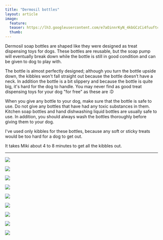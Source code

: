 ```yaml
---
title: "Dermosil bottles"
layout: article
image:
  feature:
  teaser: https://lh3.googleusercontent.com/e7aOinnrKyN_4kbGCzCi4fuuftcXfb_mtPfheWLyUomydzXNdtr5BByWjvtWxZf5n5WiYA6T_oEKUmlEpLHfz-PbS-68SwnnWWH6QXdLGh9umoLJ6GJlmOe8Gfyq8xZqMLApiem-k08D1RiRvox1VSBQBx4WAaT3syTl-hox0zQbbnA5rmhKQ1rp6K5kBhe10CYcZkhJlIzTcG3-DmqfzIIo7y4HeTyxoHNfAbo5_H1rkejV33WdmZ1S5jtSpv_llN8a5cgPAjEMJINpL-8pJXSmA90cY4lmD-ltyiqSNxz8ix_pMX9zEbJvyVpQt5db-E_kY6sOpt6pykA0pawXzUhPOGQiCgh12ZIvb-Oos0cg5faridlJd6gAbTMBRPyIthng9Y21WnJv2YbihGcW8WmH6cyvFAn2Ayj_22LQIiOLao_0BDrC-ypooLi4bjBiCmp0ddsh4Ds6tvtM8ATSosyRZV6EmqFHnhr31RtMPYjS8aj-WcKpkEOMNZ5ZLPExvCcU754Gr5tfjgIGX07Ux7mXeb0etSA54piJNeWSO4w=w245
  thumb:
---
```


Dermosil soap bottles are shaped like they were designed as treat dispensing toys for dogs. These bottles are reusable, but the soap pump will eventually break down while the bottle is still in good condition and can be given to dog to play with.

The bottle is almost perfectly designed; although you turn the bottle upside down, the kibbles won't fall straight out because the bottle doesn’t have a neck. In addition the bottle is a bit slippery and because the bottle is quite big, it's hard for the dog to handle. You may never find as good treat dispensing toys for your dog "for free" as these are :D

When you give any bottle to your dog, make sure that the bottle is safe to use. Do not give any bottles that have had any toxic substances in them. Kitchen soap bottles and hand dishwashing liquid bottles are usually safe to use. In addition, you should always wash the bottles thoroughly before giving them to your dog.

I've used only kibbles for these bottles, because any soft or sticky treats would be too hard for a dog to get out.

It takes Miki about 4 to 8 minutes to get all the kibbles out. 

---

[![](https://lh3.googleusercontent.com/-nGPYwYwXC3vB0m5VwJsuVXR9MyeQdPrVKf6DIJCwXspkXNHtOEzdsYOQkT1hLuIlB7i39IFPnag12BRNjPVxHmrU6B3_1Px6mnEqCFxk34WF-6GoYyVwM50kn9M0JBFV7He2LhCJMF-wkk6E7XHxqbkaOI7Jm-nmpagoGmMiyrUmO34hHJbhp5Az_6M53eOBNmhomi469T_BlRmXdLL8vQujokgjpDR3a8wrXY5rrnKD2JqJNYBnIfOG2IqcpN2J8fcPbcv0orTk1fi9_6K7udQE6mqAP3rfujCwa5m0V41wWo-Gf4dyCtVsbJd_SPVmTSkVboaMkjSXXdtcreNH8edzF2W7nqFXNuzGmJ8K7MWOShjM5YU6I0CPiuSWgk0oaIDVBc3B3TVWp-9uv8T-niDILCnp80vDLjNbLBtsjtFFBJPLxkKrIEh1Qb8HaWJv7uvdkK8K9FvfYzs4vNJ8utTihZMVcuq-cp81wMW0kRjY-cFDsabGBmcR7QgvtbTfDZhIdawZ0QZXjRqnkESKEgfmoV4Vt5UtdSBBm9X3KQ=w800)](https://lh3.googleusercontent.com/-nGPYwYwXC3vB0m5VwJsuVXR9MyeQdPrVKf6DIJCwXspkXNHtOEzdsYOQkT1hLuIlB7i39IFPnag12BRNjPVxHmrU6B3_1Px6mnEqCFxk34WF-6GoYyVwM50kn9M0JBFV7He2LhCJMF-wkk6E7XHxqbkaOI7Jm-nmpagoGmMiyrUmO34hHJbhp5Az_6M53eOBNmhomi469T_BlRmXdLL8vQujokgjpDR3a8wrXY5rrnKD2JqJNYBnIfOG2IqcpN2J8fcPbcv0orTk1fi9_6K7udQE6mqAP3rfujCwa5m0V41wWo-Gf4dyCtVsbJd_SPVmTSkVboaMkjSXXdtcreNH8edzF2W7nqFXNuzGmJ8K7MWOShjM5YU6I0CPiuSWgk0oaIDVBc3B3TVWp-9uv8T-niDILCnp80vDLjNbLBtsjtFFBJPLxkKrIEh1Qb8HaWJv7uvdkK8K9FvfYzs4vNJ8utTihZMVcuq-cp81wMW0kRjY-cFDsabGBmcR7QgvtbTfDZhIdawZ0QZXjRqnkESKEgfmoV4Vt5UtdSBBm9X3KQ=s0)

[![](https://lh3.googleusercontent.com/ShuGYpYkghufqwSiOg2mGAzbP9FpPyRvtow4uSMLyZGNxuO3oiMZ3lOsTDkSg50a1OQjah54YnFNf76FnPwUvwIvMSokYcKEUl7xuD0c6HhADK68bDErw54oCiQWt7bWpJd4ZeUaZik_TFZUsbdf7JnFAskSIv4NLtUEKQwwmYF-_B5vgu2CHhCNJkC_gVw4maqK46xlZr2iD7ixLMWTv-dZz5aKvzGvnS3ndQ4YMk5lUpduifPYM3iIz83Mb4EhGC6kq0XQ6tutSuEU__dojnnmGZspQA96oImQ5PbyWWm-xwq3FfCV2lEtFhvka6LNynQ830hbe7b54RQmsin_xYHvtwv-FH_Cldf3vcCu3Y_ZSuhPoe0vDrmWlxoKVn0AOSdFii4b_q-Ri4OmQUng1-aCMPS_6YG6YWoq9gKrrFzYm0zPCxbDyZD9t50koB4S3jkSyakbIshuFEFazkBmP9pN_Lo-Cdal2aAFRSHLFjCyg7Fidslo_D7DZut2omwiHk_X4K2cvkgYWlulP8XPJP8NZiM6d5p0gyuJuFD_EaA=w800)](https://lh3.googleusercontent.com/ShuGYpYkghufqwSiOg2mGAzbP9FpPyRvtow4uSMLyZGNxuO3oiMZ3lOsTDkSg50a1OQjah54YnFNf76FnPwUvwIvMSokYcKEUl7xuD0c6HhADK68bDErw54oCiQWt7bWpJd4ZeUaZik_TFZUsbdf7JnFAskSIv4NLtUEKQwwmYF-_B5vgu2CHhCNJkC_gVw4maqK46xlZr2iD7ixLMWTv-dZz5aKvzGvnS3ndQ4YMk5lUpduifPYM3iIz83Mb4EhGC6kq0XQ6tutSuEU__dojnnmGZspQA96oImQ5PbyWWm-xwq3FfCV2lEtFhvka6LNynQ830hbe7b54RQmsin_xYHvtwv-FH_Cldf3vcCu3Y_ZSuhPoe0vDrmWlxoKVn0AOSdFii4b_q-Ri4OmQUng1-aCMPS_6YG6YWoq9gKrrFzYm0zPCxbDyZD9t50koB4S3jkSyakbIshuFEFazkBmP9pN_Lo-Cdal2aAFRSHLFjCyg7Fidslo_D7DZut2omwiHk_X4K2cvkgYWlulP8XPJP8NZiM6d5p0gyuJuFD_EaA=s0)

[![](https://lh3.googleusercontent.com/iVkOajdc2X7NFK_oyjFLj3qOhhlpNo6AyX-QRS4hrG2SD-2AT2ctta_o_zfKWY52AGfy5muVf7q4m6TDZX7rT-lsqijCf2O1JEw9qINvtyOn1-DvElv4dQXBIPqE-xMujNrauO4tMo3rZz3UwxPBP49SA4luVeZvndvijxozksOmWmacEYLffvlT4immDbJwnN6ay6T6T0sdN_KwICPQ9PrpdrXRw3uJQB1dj03wuN_fD-5jHGHGnJN4x4WGbw30PRF1zltsoqtaXiAFzEnmFEHDiM1AyQREdeyXCjaQ8UVDNX4s9v1Tf05Ec5cHFHh_EAPT-IN1XnUjUSueep02192hLQ2KYLvLOt5N0YwyMAXWMBxFnssoTB8w-4e5gFY_IvZGlCctm2jiTJfw2TG3WiXkoc_3AuN_RcaNJ22UEdEPrTrqLN6gAQgGo-OHvX4qTSbqRJH0MU4HO5Yqc2-04U5eUYPYpiqUsCb25jre009IVCNRr1ftQDdZl47hmcrj3A8TcsyhVacJKPxhNMnMp_S609zz-NVQDswIaGqcPPM=w800)](https://lh3.googleusercontent.com/iVkOajdc2X7NFK_oyjFLj3qOhhlpNo6AyX-QRS4hrG2SD-2AT2ctta_o_zfKWY52AGfy5muVf7q4m6TDZX7rT-lsqijCf2O1JEw9qINvtyOn1-DvElv4dQXBIPqE-xMujNrauO4tMo3rZz3UwxPBP49SA4luVeZvndvijxozksOmWmacEYLffvlT4immDbJwnN6ay6T6T0sdN_KwICPQ9PrpdrXRw3uJQB1dj03wuN_fD-5jHGHGnJN4x4WGbw30PRF1zltsoqtaXiAFzEnmFEHDiM1AyQREdeyXCjaQ8UVDNX4s9v1Tf05Ec5cHFHh_EAPT-IN1XnUjUSueep02192hLQ2KYLvLOt5N0YwyMAXWMBxFnssoTB8w-4e5gFY_IvZGlCctm2jiTJfw2TG3WiXkoc_3AuN_RcaNJ22UEdEPrTrqLN6gAQgGo-OHvX4qTSbqRJH0MU4HO5Yqc2-04U5eUYPYpiqUsCb25jre009IVCNRr1ftQDdZl47hmcrj3A8TcsyhVacJKPxhNMnMp_S609zz-NVQDswIaGqcPPM=s0)

[![](https://lh3.googleusercontent.com/sdy2xYzUT9m7vIZ8NkuhB13omVhZXmiQ4szS857IhDbZ5CclRngRFCet3EuLvsNbmvttWTLYIzKonrOOSO5JjN0MhrjRJckmcoYs5IsOkTHVei5tPio75wYUpD6J-Nu-2McA2opUMROHfeMyr0z-3YduzVKmZqdGp3jX_Na6faHxPRg_Gpec-jWBPiK96J4AUoEkXshmkNzkoWlKaQ-hBVT_xB0lc4wpVi_8ROH4XfwzESDYuf8FkKGJ_SML3t-trFSd9_oExGzC94e8IWn3GVYYdXodscbMhsxxTo6dSoVglhGzyzL53ZFpxK-DkN-LargsjR-eJremIlqkCd9yvCMazQkiZK2n7z5ICY5LxUJZcS9SuburPOAaitGk2Cu41qtugHRcBVHKC5nbxF_3ZN_K04PFYA4giDrKfMKCz7rWKLuYNNJ87XTB2Eu24qEmPQ_CMFOBfZQMKZvbA6iK9Q2q-MJnZUGO1NJPuJxc4tV0OxVldUw-c9w_OsoPNIVmuSbw-AVKSVHEeicFM5NZ4Y3GA2anXrujogMTIXgHEdY=w800)](https://lh3.googleusercontent.com/sdy2xYzUT9m7vIZ8NkuhB13omVhZXmiQ4szS857IhDbZ5CclRngRFCet3EuLvsNbmvttWTLYIzKonrOOSO5JjN0MhrjRJckmcoYs5IsOkTHVei5tPio75wYUpD6J-Nu-2McA2opUMROHfeMyr0z-3YduzVKmZqdGp3jX_Na6faHxPRg_Gpec-jWBPiK96J4AUoEkXshmkNzkoWlKaQ-hBVT_xB0lc4wpVi_8ROH4XfwzESDYuf8FkKGJ_SML3t-trFSd9_oExGzC94e8IWn3GVYYdXodscbMhsxxTo6dSoVglhGzyzL53ZFpxK-DkN-LargsjR-eJremIlqkCd9yvCMazQkiZK2n7z5ICY5LxUJZcS9SuburPOAaitGk2Cu41qtugHRcBVHKC5nbxF_3ZN_K04PFYA4giDrKfMKCz7rWKLuYNNJ87XTB2Eu24qEmPQ_CMFOBfZQMKZvbA6iK9Q2q-MJnZUGO1NJPuJxc4tV0OxVldUw-c9w_OsoPNIVmuSbw-AVKSVHEeicFM5NZ4Y3GA2anXrujogMTIXgHEdY=s0)

[![](https://lh3.googleusercontent.com/lsKzaaEjFpVtXFpRBTSNpnLdEPiE1PfQf-j0AJLXoY5etXyfekx4Kr4q2FU_8jlXNvIUKcAzjUVGFyN9tHFsWQwmvwTlH29G29ae7wu6FZmmM6CpnYmnADDHAInMyQ0XnjxAWN1mLv7L54f61lfC01B_MHoLPizvUoM9HVU1wK3Fv8aKjN3lf6NZ4GAsjwRcHCApi6Lik_9n6hQd7QSJlKwX0edNugAucgRa90cKyin7VngFUPeB_u54Vl8Cb6c4V38jNQZDU6uXn6z4H1JPc9x4ATlt7y8cQpoClnhu30sKMt_Y_y1GWLNww0aSm5qCRO6S75PvJ9DWoH_s-M89w3s3qPUSKgCQ6TLhlYVAaqlJ3gonDUWNUVTzm28WvaKuBkSsg-H9LNgD69ur8DE3m1N12sQ-aIRNwUVUjTICFeidO6Gg49Csm_G2PBAUTd902v8RYApfd0FCSMqWplbz6CHxmOePRu8P_qS82Si8sAfXE-Yr8Rgp-AU8zk1fKfJn6qtW_2J42wNwKT7KrzhXbMcvDCcUj_XvlmgI5owx_l4=w800)](https://lh3.googleusercontent.com/lsKzaaEjFpVtXFpRBTSNpnLdEPiE1PfQf-j0AJLXoY5etXyfekx4Kr4q2FU_8jlXNvIUKcAzjUVGFyN9tHFsWQwmvwTlH29G29ae7wu6FZmmM6CpnYmnADDHAInMyQ0XnjxAWN1mLv7L54f61lfC01B_MHoLPizvUoM9HVU1wK3Fv8aKjN3lf6NZ4GAsjwRcHCApi6Lik_9n6hQd7QSJlKwX0edNugAucgRa90cKyin7VngFUPeB_u54Vl8Cb6c4V38jNQZDU6uXn6z4H1JPc9x4ATlt7y8cQpoClnhu30sKMt_Y_y1GWLNww0aSm5qCRO6S75PvJ9DWoH_s-M89w3s3qPUSKgCQ6TLhlYVAaqlJ3gonDUWNUVTzm28WvaKuBkSsg-H9LNgD69ur8DE3m1N12sQ-aIRNwUVUjTICFeidO6Gg49Csm_G2PBAUTd902v8RYApfd0FCSMqWplbz6CHxmOePRu8P_qS82Si8sAfXE-Yr8Rgp-AU8zk1fKfJn6qtW_2J42wNwKT7KrzhXbMcvDCcUj_XvlmgI5owx_l4=s0)

[![](https://lh3.googleusercontent.com/sJY_mGU6RnJ_1mMfoPtBo4ZnMB_nYvNcg-BE2qkRGMrPwXYMLoC6uwrRa18ziZA_IaLKHur927NTiFlAkECR45R5ER9UdQwy76JXHonSXn05kBpSIj8uhrfRj-evRLcd-b4PTKH9I98C0qgDtGnuj_tfVLExC3mrE284z-w9s7_IyhZbl1hpEkst08dcMxdz2WGw3ZV54pOcZNVPFUQNZSbTI5ttSgYAI8nH6RDg2yt4MpOux-CrZKwACgT3cAZMB5fg7RTsDAmundorhAJbCfUfa3o8bYmuTfG2MMDhjExEEvGmbSqGl9m5vOttHm02GueS5L5WBzvjSRXbfal8AtyU7Ohj8_wCioAEpw3TrQTb1mTncdS6tiB8JcOySrAYPJMIaxP6EM6c2rhBSltHoykFRG2fyx5M8ySfOMzWa5GysV4_QkAUTKUd_OOCnqkH-rARfsXlJRRH2MxY0_-jxcjiRh2G61uWzoMdrTts3vBrF_fj1nNnMgMBbhdkKA2OKBiX7azzfMoDB7nrsOq61mj11s3w-tFU_gLDVJbc3xw=w800)](https://lh3.googleusercontent.com/sJY_mGU6RnJ_1mMfoPtBo4ZnMB_nYvNcg-BE2qkRGMrPwXYMLoC6uwrRa18ziZA_IaLKHur927NTiFlAkECR45R5ER9UdQwy76JXHonSXn05kBpSIj8uhrfRj-evRLcd-b4PTKH9I98C0qgDtGnuj_tfVLExC3mrE284z-w9s7_IyhZbl1hpEkst08dcMxdz2WGw3ZV54pOcZNVPFUQNZSbTI5ttSgYAI8nH6RDg2yt4MpOux-CrZKwACgT3cAZMB5fg7RTsDAmundorhAJbCfUfa3o8bYmuTfG2MMDhjExEEvGmbSqGl9m5vOttHm02GueS5L5WBzvjSRXbfal8AtyU7Ohj8_wCioAEpw3TrQTb1mTncdS6tiB8JcOySrAYPJMIaxP6EM6c2rhBSltHoykFRG2fyx5M8ySfOMzWa5GysV4_QkAUTKUd_OOCnqkH-rARfsXlJRRH2MxY0_-jxcjiRh2G61uWzoMdrTts3vBrF_fj1nNnMgMBbhdkKA2OKBiX7azzfMoDB7nrsOq61mj11s3w-tFU_gLDVJbc3xw=s0)

[![](https://lh3.googleusercontent.com/AGOJrBGD23tgm5tcsGIxhjjH77TJUiXCESgNZobSQfq-Ukly9dqJco2nKExYwGRiGOJd8RPoSgYyn9nOuxsrRaMsn0rObQ515M0x7i006w3SGYDwrWasKORkTBDlDHyG0_u8M_uUNwHAmctomEVbYOsRhbqghnseJQakLgYqQiOsIRLpMQzJ-pe4Bwjl7bv8txQR_0nNQDUhdaIuapHA8lJtE89TwFxZMmHI32YnVXiaQsuvBGCx9iVk7lghN5DBau9bLDdBooNl0dkXYZNBD7D7Q6X9C5H7MLQqzY870vI6jztyqQV6qYpgAXKyoQBEC8dla48-nC2f7uPXoNNRxklCHvvtEpZh42-GcpfsADYQlJufw8HPeXoSxN3kEGdW5COmkYAk30ZbSgnbEBXRgGOIcCp0wBPYAoLoFD1lPiA3F8SrBD3fQyQt49UGMhBbSQt16eQhGC3EbEpDczCDm4Rd0_grFv95dhk3DcPERSQt8YkyxqCV5W8cqF_kg76sLVz8IBWv7h1Rr08lj6zNNg6HGtJPvHEYIw097eVUP3o=w800)](https://lh3.googleusercontent.com/AGOJrBGD23tgm5tcsGIxhjjH77TJUiXCESgNZobSQfq-Ukly9dqJco2nKExYwGRiGOJd8RPoSgYyn9nOuxsrRaMsn0rObQ515M0x7i006w3SGYDwrWasKORkTBDlDHyG0_u8M_uUNwHAmctomEVbYOsRhbqghnseJQakLgYqQiOsIRLpMQzJ-pe4Bwjl7bv8txQR_0nNQDUhdaIuapHA8lJtE89TwFxZMmHI32YnVXiaQsuvBGCx9iVk7lghN5DBau9bLDdBooNl0dkXYZNBD7D7Q6X9C5H7MLQqzY870vI6jztyqQV6qYpgAXKyoQBEC8dla48-nC2f7uPXoNNRxklCHvvtEpZh42-GcpfsADYQlJufw8HPeXoSxN3kEGdW5COmkYAk30ZbSgnbEBXRgGOIcCp0wBPYAoLoFD1lPiA3F8SrBD3fQyQt49UGMhBbSQt16eQhGC3EbEpDczCDm4Rd0_grFv95dhk3DcPERSQt8YkyxqCV5W8cqF_kg76sLVz8IBWv7h1Rr08lj6zNNg6HGtJPvHEYIw097eVUP3o=s0)

[![](https://lh3.googleusercontent.com/-kVwTD8EyL0fdZfB4WQZc4weUYZY6-VqA16Lj1tcMvTE4zzuly6SnmI9hXdFysxL1SGgLV9SfVHpWsgcIIAu5yrcsU2tXN0leuFwftnjoazgjS7vKRvwv1O5o6EzkY4OoYDXcfnKbE1rZAZixA9mia7CmOxIaraxI4ayLbVi-_IYrEEhlqh_-73WmCGVhsLz1VF4_naf1dRAs_APF6wj1CZzK4CS64IEel3QPV5gz5W9C5p6yBvSc05krF0YxrHmieglqwQVOhjtPFTK5QXQdzXhbe1GA3dRqBTIGvWbYanbbaFN1WlOfajMeSw158JfG7vN0dYJ2ps6KKER3IpJva9YdLkNAmvi0tS_MkDMUdyrkL9h5mOPO9DxNPaNu8FEGzy5EGu2v-Rb8RIMqHN5ejGp0DMgwfXzJeGpkr-MJBSt2pistAtqk7LuIZ0dnPqJXV08L_YufjZCmVWIuzU4HwFSYldmZGQTDdfoeHYea23JReSvfs-6-Hz9Qm4Gs0QKB0vKOaj97ZmXt5-y-2Xc5mOmTQFdD5B4PfLXI3_8yHk=w800)](https://lh3.googleusercontent.com/-kVwTD8EyL0fdZfB4WQZc4weUYZY6-VqA16Lj1tcMvTE4zzuly6SnmI9hXdFysxL1SGgLV9SfVHpWsgcIIAu5yrcsU2tXN0leuFwftnjoazgjS7vKRvwv1O5o6EzkY4OoYDXcfnKbE1rZAZixA9mia7CmOxIaraxI4ayLbVi-_IYrEEhlqh_-73WmCGVhsLz1VF4_naf1dRAs_APF6wj1CZzK4CS64IEel3QPV5gz5W9C5p6yBvSc05krF0YxrHmieglqwQVOhjtPFTK5QXQdzXhbe1GA3dRqBTIGvWbYanbbaFN1WlOfajMeSw158JfG7vN0dYJ2ps6KKER3IpJva9YdLkNAmvi0tS_MkDMUdyrkL9h5mOPO9DxNPaNu8FEGzy5EGu2v-Rb8RIMqHN5ejGp0DMgwfXzJeGpkr-MJBSt2pistAtqk7LuIZ0dnPqJXV08L_YufjZCmVWIuzU4HwFSYldmZGQTDdfoeHYea23JReSvfs-6-Hz9Qm4Gs0QKB0vKOaj97ZmXt5-y-2Xc5mOmTQFdD5B4PfLXI3_8yHk=s0)

[![](https://lh3.googleusercontent.com/lEx3m-GltexTVmtQdN8fqoIfDBKpanl1bgK2JG-XInF7PCsfXN2TObFVKMnGCGxG-pjfFfo3f0CuGHt42Um7GvlZpqdBTrYw7-5McBScBnbprV3R1q-5_H8-59eBnWmHQibOH7SsZFwf-vUYCM40cCYaxGs_SCRUVxWRnwiCRUk_YpGuAUy1-7ZwXWT32ObPhzz3KBkoVcauc_D4XbS3g0fS-j-78dc8qpGgNLYCh0gQfhP_FHHKVf5n4PKpOQRrVYSwMy6jfGid7H5BK-rCJfO0j91D8quj8L052kOVEx1gB_x8qKuX201z6ahmKAhe9MnX1RxgbT4GbPZY0g0qEv-Ps7CZGgTbA1gULB22CH7F22VOnFTvP4Rgkm9lQE8SmiQ7tkKKStUxVn_N7yYJ3GiOtNTuY92mbXu5xqoQiDAsN0QoRdHuX-1PzjOdajRH7TVJNt0fQCYVVke6ipNlkjzeDQcE0d4_SlRf82Xu2G6b82wM2YtIeZFpG8aBfzXv9QkKnsJ3iGCtUGyENkebcjuR9y_SXV2WU5Henn6CYLE=w800)](https://lh3.googleusercontent.com/lEx3m-GltexTVmtQdN8fqoIfDBKpanl1bgK2JG-XInF7PCsfXN2TObFVKMnGCGxG-pjfFfo3f0CuGHt42Um7GvlZpqdBTrYw7-5McBScBnbprV3R1q-5_H8-59eBnWmHQibOH7SsZFwf-vUYCM40cCYaxGs_SCRUVxWRnwiCRUk_YpGuAUy1-7ZwXWT32ObPhzz3KBkoVcauc_D4XbS3g0fS-j-78dc8qpGgNLYCh0gQfhP_FHHKVf5n4PKpOQRrVYSwMy6jfGid7H5BK-rCJfO0j91D8quj8L052kOVEx1gB_x8qKuX201z6ahmKAhe9MnX1RxgbT4GbPZY0g0qEv-Ps7CZGgTbA1gULB22CH7F22VOnFTvP4Rgkm9lQE8SmiQ7tkKKStUxVn_N7yYJ3GiOtNTuY92mbXu5xqoQiDAsN0QoRdHuX-1PzjOdajRH7TVJNt0fQCYVVke6ipNlkjzeDQcE0d4_SlRf82Xu2G6b82wM2YtIeZFpG8aBfzXv9QkKnsJ3iGCtUGyENkebcjuR9y_SXV2WU5Henn6CYLE=s0)
